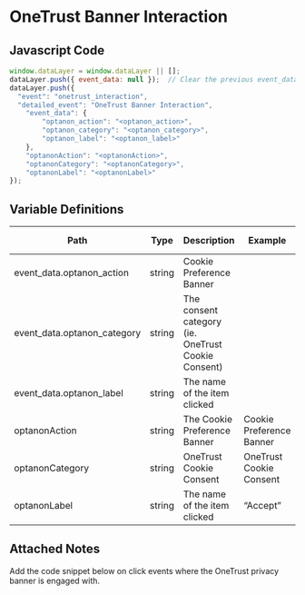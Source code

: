# OneTrust Banner Interaction

### 

## Javascript Code
```js
window.dataLayer = window.dataLayer || [];
dataLayer.push({ event_data: null });  // Clear the previous event_data object.
dataLayer.push({
  "event": "onetrust_interaction",
  "detailed_event": "OneTrust Banner Interaction",
    "event_data": {
        "optanon_action": "<optanon_action>",
        "optanon_category": "<optanon_category>",
        "optanon_label": "<optanon_label>"
    },
    "optanonAction": "<optanonAction>",
    "optanonCategory": "<optanonCategory>",
    "optanonLabel": "<optanonLabel>"
});
```

## Variable Definitions

|Path|Type|Description|Example|Pattern|Min Length|Max Length|Minimum|Maximum|Multiple Of|
| --- | --- | --- | --- | --- | --- | --- | --- | --- | --- |
|event_data.optanon_action|string|Cookie Preference Banner||||||||
|event_data.optanon_category|string|The consent category \(ie. OneTrust Cookie Consent\)||||||||
|event_data.optanon_label|string|The name of the item clicked||||||||
|optanonAction|string|The Cookie Preference Banner|Cookie Preference Banner|||||||
|optanonCategory|string|OneTrust Cookie Consent|OneTrust Cookie Consent|||||||
|optanonLabel|string|The name of the item clicked|“Accept”|||||||

## Attached Notes

<p><span data-sheets-value="{&quot;1&quot;:2,&quot;2&quot;:&quot;Add the code snippet below on click events where the OneTrust privacy banner is engaged with.&quot;}" data-sheets-userformat="{&quot;2&quot;:513,&quot;3&quot;:{&quot;1&quot;:0},&quot;12&quot;:0}">Add the code snippet below on click events where the OneTrust privacy banner is engaged with.</span></p>
<p><span data-sheets-value="{&quot;1&quot;:2,&quot;2&quot;:&quot;Add the code snippet below on click events where the OneTrust privacy banner is engaged with.&quot;}" data-sheets-userformat="{&quot;2&quot;:513,&quot;3&quot;:{&quot;1&quot;:0},&quot;12&quot;:0}"><img title="OneTrust Banner Interaction" src="&quot;https:/github.com/searchdiscovery/client-fti-ga4-dl-spec/blob/main/images/OneTrust%20Banner%20interaction.png&quot;" alt="" /></span></p>
